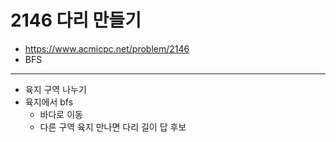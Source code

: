 # 2146 다리 만들기

- https://www.acmicpc.net/problem/2146
- BFS
---
- 육지 구역 나누기
- 육지에서 bfs
    - 바다로 이동
    - 다른 구역 육지 만나면 다리 길이 답 후보

